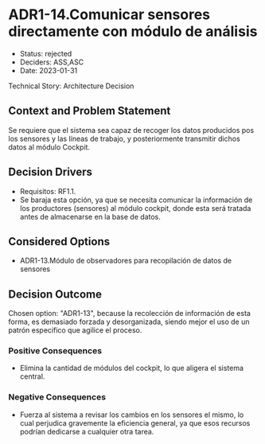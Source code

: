 # ADR1-14.Comunicar sensores directamente con módulo de análisis

* Status: rejected
* Deciders: ASS,ASC
* Date: 2023-01-31

Technical Story: Architecture Decision

## Context and Problem Statement

Se requiere que el sistema sea capaz de recoger los datos producidos pos los sensores y las líneas de trabajo, y posteriormente transmitir dichos datos al módulo Cockpit.

## Decision Drivers

* Requisitos: RF1.1.
* Se baraja esta opción, ya que se necesita comunicar la información de los productores (sensores) al módulo cockpit, donde esta será tratada antes de almacenarse en la base de datos.

## Considered Options

* ADR1-13.Módulo de observadores para recopilación de datos de sensores

## Decision Outcome

Chosen option: "ADR1-13", because la recolección de información de esta forma, es demasiado forzada y desorganizada, siendo mejor el uso de un patrón especifico que agilice el proceso.

### Positive Consequences

* Elimina la cantidad de módulos del cockpit, lo que aligera el sistema central.

### Negative Consequences

* Fuerza al sistema a revisar los cambios en los sensores el mismo, lo cual perjudica gravemente la eficiencia general, ya que esos recursos podrían dedicarse a cualquier otra tarea.

